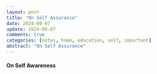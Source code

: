 ```yaml
---
layout: post
title: "On Self Assurance"
date: 2024-09-07
update: 2024-09-07
comments: true
categories: [notes, home, education, self, important]
abstract: "On Self Assurance"
---
```


#### On Self Awareness
